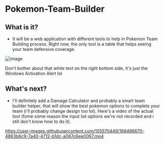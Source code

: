 # Pokemon-Team-Builder

## What is it?
- It will be a web application with different tools to help in Pokemon Team Building process. Right now, the only tool is a table that helps seeing your team defensive
coverage.

![image](https://user-images.githubusercontent.com/105570449/168485686-91a81e60-3f7f-434b-9f99-01d485f1e263.png)

Don't bother about that white text on the right bottom side, it's just the Windows Activation Alert lol

## What's next?
- I'll definitely add a Damage Calculator and probably a smart team builder helper, that will show the best pokemon options to complete your team (i'll probably change
 design too lol). Here's a video of the actual tool (fome some reason the input list options we're not recorded and i still don't know how to do it).

https://user-images.githubusercontent.com/105570449/168486670-4863b6c9-7a40-4712-b1dc-a067c6ee0067.mp4

